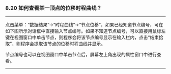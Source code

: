 ﻿### 8.20  如何查看某一顶点的位移时程曲线？---
点击菜单：“数据结果”→“时程曲线”→“节点位移”，如果已经知道节点编号，可在如下图所示对话框中直接输入节点编号。如果不知道节点编号，可以直接用鼠标左键在视图窗口中单击节点，则程序会将该节点编号显示在输入栏内，点击“结束拾取”，则程序会提取该节点的位移时程曲线并显示。节点编号也可以在视图窗口中单击节点后，屏幕左上角出现的属性窗口中进行查看。---
